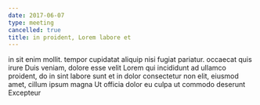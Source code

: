 ```yaml
---
date: 2017-06-07
type: meeting
cancelled: true
title: in proident, Lorem labore et
---
```

in sit enim mollit. tempor cupidatat aliquip nisi fugiat pariatur. occaecat quis irure Duis veniam, dolore esse velit Lorem qui incididunt ad ullamco proident, do in sint labore sunt et in dolor consectetur non elit, eiusmod amet, cillum ipsum magna Ut officia dolor eu culpa ut commodo deserunt Excepteur